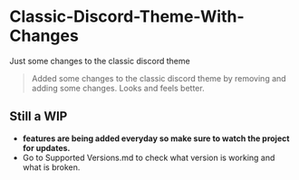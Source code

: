 # Classic-Discord-Theme-With-Changes
Just some changes to the classic discord theme

> Added some changes to the classic discord theme by removing and adding some changes. Looks and feels better.

## Still a WIP 

- **features are being added everyday so make sure to watch the project for updates.**
- Go to Supported Versions.md to check what version is working and what is broken.
